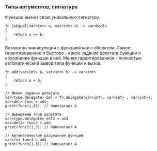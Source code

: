 ### Типы аргументов, сигнатура

Функции имеют свою уникальную сигнатуру.

```
fn isEqual(var<int> a, var<int> b) -> var<bool>
{
    return a == b;
}
```

Возможны манипуляции с функцией как с объектом.
Самое гарантированное и быстрое - явное задание делегата функции и сохранение функции в ней. 
Менее гарантированное - полностью автоматический вывод типа функции и вызов.

```
fn add(var<int> a, var<int> b) -> var<int>
{
    return a + b;
}

// Явное задание делегата
var<type.delegate> del = fn.delegate(var<int>, var<int> ; var<int>);
var<del> func = add;
print(func(1,3)); // Напечатает 4

// Выведение типа делегата
var<type.delegate> del2 = add
var<del2> func2 = add
print(func2(1,3)) // Напечатает 4

// Автоматическое разрешение функции
var<fn> func3 = add
print(func3(1,3)) // Напечатает 4
```